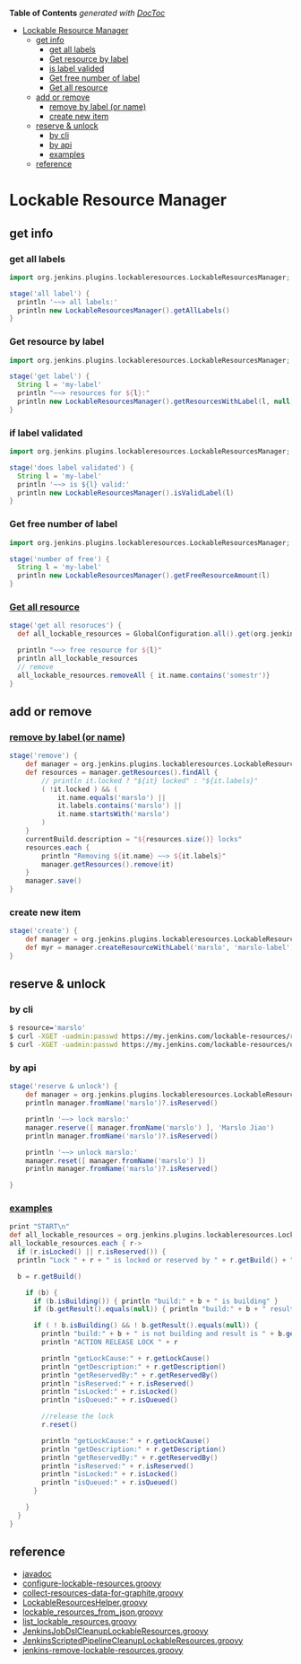 <!-- START doctoc generated TOC please keep comment here to allow auto update -->
<!-- DON'T EDIT THIS SECTION, INSTEAD RE-RUN doctoc TO UPDATE -->
**Table of Contents**  *generated with [DocToc](https://github.com/thlorenz/doctoc)*

- [Lockable Resource Manager](#lockable-resource-manager)
  - [get info](#get-info)
    - [get all labels](#get-all-labels)
    - [Get resource by label](#get-resource-by-label)
    - [is label valided](#is-label-valided)
    - [Get free number of label](#get-free-number-of-label)
    - [Get all resource](#get-all-resource)
  - [add or remove](#add-or-remove)
    - [remove by label (or name)](#remove-by-label-or-name)
    - [create new item](#create-new-item)
  - [reserve & unlock](#reserve--unlock)
    - [by cli](#by-cli)
    - [by api](#by-api)
    - [examples](#examples)
  - [reference](#reference)

<!-- END doctoc generated TOC please keep comment here to allow auto update -->


# Lockable Resource Manager

## get info

### get all labels
```groovy
import org.jenkins.plugins.lockableresources.LockableResourcesManager;

stage('all label') {
  println '~~> all labels:'
  println new LockableResourcesManager().getAllLabels()
}
```

### Get resource by label
```groovy
import org.jenkins.plugins.lockableresources.LockableResourcesManager;

stage('get label') {
  String l = 'my-label'
  println "~~> resources for ${l}:"
  println new LockableResourcesManager().getResourcesWithLabel(l, null)
}
```

### if label validated
```groovy
import org.jenkins.plugins.lockableresources.LockableResourcesManager;

stage('does label validated') {
  String l = 'my-label'
  println '~~> is ${l} valid:'
  println new LockableResourcesManager().isValidLabel(l)
}
```

### Get free number of label
```groovy
import org.jenkins.plugins.lockableresources.LockableResourcesManager;

stage('number of free') {
  String l = 'my-label'
  println new LockableResourcesManager().getFreeResourceAmount(l)
}
```


### [Get all resource](https://issues.jenkins-ci.org/browse/JENKINS-46235?focusedCommentId=345401&page=com.atlassian.jira.plugin.system.issuetabpanels%3Acomment-tabpanel#comment-345401)
```groovy
stage('get all resoruces') {
  def all_lockable_resources = GlobalConfiguration.all().get(org.jenkins.plugins.lockableresources.LockableResourcesManager.class).resources

  println "~~> free resource for ${l}"
  println all_lockable_resources
  // remove
  all_lockable_resources.removeAll { it.name.contains('somestr')}
}
```

## add or remove
### [remove by label (or name)](https://issues.jenkins-ci.org/browse/JENKINS-38906?focusedCommentId=353245&page=com.atlassian.jira.plugin.system.issuetabpanels%3Acomment-tabpanel#comment-353245)

```groovy
stage('remove') {
    def manager = org.jenkins.plugins.lockableresources.LockableResourcesManager.get()
    def resources = manager.getResources().findAll {
        // println it.locked ? "${it} locked" : "${it.labels}"
        ( !it.locked ) && (
            it.name.equals('marslo') ||
            it.labels.contains('marslo') ||
            it.name.startsWith('marslo')
        )
    }
    currentBuild.description = "${resources.size()} locks"
    resources.each {
        println "Removing ${it.name} ~~> ${it.labels}"
        manager.getResources().remove(it)
    }
    manager.save()
}
```

### create new item
```groovy
stage('create') {
    def manager = org.jenkins.plugins.lockableresources.LockableResourcesManager.get()
    def myr = manager.createResourceWithLabel('marslo', 'marslo-label')
}
```


## reserve & unlock
### by cli
```bash
$ resource='marslo'
$ curl -XGET -uadmin:passwd https://my.jenkins.com/lockable-resources/reserve?resource=${resource}
$ curl -XGET -uadmin:passwd https://my.jenkins.com/lockable-resources/unreserve?resource=${resource}
```

### by api
```groovy
stage('reserve & unlock') {
    def manager = org.jenkins.plugins.lockableresources.LockableResourcesManager.get()
    println manager.fromName('marslo')?.isReserved()

    println '~~> lock marslo:'
    manager.reserve([ manager.fromName('marslo') ], 'Marslo Jiao')
    println manager.fromName('marslo')?.isReserved()

    println '~~> unlock marslo:'
    manager.reset([ manager.fromName('marslo') ])
    println manager.fromName('marslo')?.isReserved()

}

```

### [examples](https://config9.com/apps/jenkins/jenkins-lockable-resource-lock-without-unlocking/)
```groovy
print "START\n"
def all_lockable_resources = org.jenkins.plugins.lockableresources.LockableResourcesManager.get().resources
all_lockable_resources.each { r->
  if (r.isLocked() || r.isReserved()) {
  println "Lock " + r + " is locked or reserved by " + r.getBuild() + " B CARSE " + r.getLockCause()

  b = r.getBuild()

    if (b) {
      if (b.isBuilding()) { println "build:" + b + " is building" }
      if (b.getResult().equals(null)) { println "build:" + b + " result is not in yet" }

      if ( ! b.isBuilding() && ! b.getResult().equals(null)) {
        println "build:" + b + " is not building and result is " + b.getResult() + " yet the lock " + r + " is locked."
        println "ACTION RELEASE LOCK " + r

        println "getLockCause:" + r.getLockCause()
        println "getDescription:" + r.getDescription()
        println "getReservedBy:" + r.getReservedBy()
        println "isReserved:" + r.isReserved()
        println "isLocked:" + r.isLocked()
        println "isQueued:" + r.isQueued()

        //release the lock
        r.reset()

        println "getLockCause:" + r.getLockCause()
        println "getDescription:" + r.getDescription()
        println "getReservedBy:" + r.getReservedBy()
        println "isReserved:" + r.isReserved()
        println "isLocked:" + r.isLocked()
        println "isQueued:" + r.isQueued()
      }

    }
  }
}
```

## reference
  - [javadoc](https://javadoc.jenkins.io/plugin/lockable-resources/org/jenkins/plugins/lockableresources/LockableResource.html)
  - [configure-lockable-resources.groovy](https://gist.github.com/ansig/d7edafe38fbfc13c5b3cd15351849804)
  - [collect-resources-data-for-graphite.groovy](https://gist.github.com/ansig/c9f2ac8e291d5dcb854d49f691f6c7e8)
  - [LockableResourcesHelper.groovy](https://gist.github.com/glance-/aaa3c037757895798d4e1be5134bb843)
  - [lockable_resources_from_json.groovy](https://gist.github.com/evidex/520d7a096929bdda1779a51e380819be)
  - [list_lockable_resources.groovy](https://gist.github.com/evidex/925fbc47a871141070b81e7dbbcf713f)
  - [JenkinsJobDslCleanupLockableResources.groovy](https://gist.github.com/marcusphi/3380f83964249b1250a6d5230be741e5)
  - [JenkinsScriptedPipelineCleanupLockableResources.groovy](https://gist.github.com/marcusphi/d5a5d5769b69627a5169dc440d52a223)
  - [jenkins-remove-lockable-resources.groovy](https://gist.github.com/hrickmachado/86683781f700ea2b5a5012ad1d22b54)
